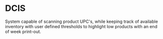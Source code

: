 # DCIS
System capable of scanning product UPC's, while keeping track of available inventory with user defined thresholds to highlight low products with an end of week print-out.
